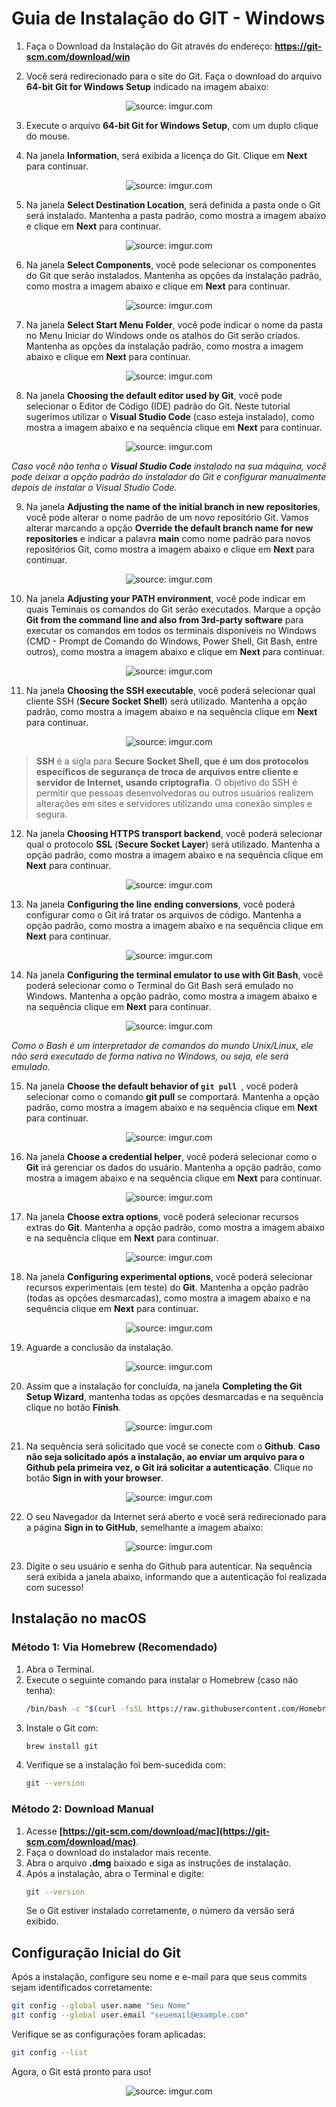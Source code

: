 <h1>Guia de Instalação do GIT - Windows</h1>


1. Faça o Download da Instalação do Git através do endereço: **https://git-scm.com/download/win**

2. Você será redirecionado para o site do Git. Faça o download do arquivo **64-bit Git for Windows Setup** indicado na imagem abaixo:

<div align="center"><img src="https://i.imgur.com/3qvk6h1.png" title="source: imgur.com" /></div>

3. Execute o arquivo **64-bit Git for Windows Setup**, com um duplo clique do mouse.

4. Na janela **Information**, será exibida a licença do Git. Clique em **Next** para continuar.

<div align="center"><img src="https://i.imgur.com/CPTTEa7.png" title="source: imgur.com" /></div>

5. Na janela **Select Destination Location**, será definida a pasta onde o Git será instalado. Mantenha a pasta padrão, como mostra a imagem abaixo e clique em **Next** para continuar.

<div align="center"><img src="https://i.imgur.com/K0ilc4z.png" title="source: imgur.com" /></div>

6. Na janela **Select Components**, você pode selecionar os componentes do Git que serão instalados. Mantenha as opções da instalação padrão, como mostra a imagem abaixo e clique em **Next** para continuar.

<div align="center"><img src="https://i.imgur.com/0zMspFf.png" title="source: imgur.com" /></div>

7. Na janela **Select Start Menu Folder**, você pode indicar o nome da pasta no Menu Iniciar do Windows onde os atalhos do Git serão criados. Mantenha as opções da instalação padrão, como mostra a imagem abaixo e clique em **Next** para continuar.

<div align="center"><img src="https://i.imgur.com/CSLmTGp.png" title="source: imgur.com" /></div>

8. Na janela **Choosing the default editor used by Git**, você pode selecionar o Editor de Código (IDE) padrão do Git. Neste tutorial sugerimos utilizar o **Visual Studio Code** (caso esteja instalado), como mostra a imagem abaixo e na sequência clique em **Next** para continuar.

<div align="center"><img src="https://i.imgur.com/ygLVkYK.png" title="source: imgur.com" /></div>

*Caso você não tenha o **Visual Studio Code** instalado na sua máquina, você pode deixar a opção padrão do instalador do Git e configurar manualmente depois de instalar o Visual Studio Code.*

9. Na janela **Adjusting the name of the initial branch in new repositories**, você pode alterar o nome padrão de um novo repositório Git. Vamos alterar marcando a opção **Override the default branch name for new repositories** e indicar a palavra **main** como nome padrão para novos repositórios Git, como mostra a imagem abaixo e clique em **Next** para continuar.

<div align="center"><img src="https://i.imgur.com/qYNuggl.png" title="source: imgur.com" /></div>

10. Na janela **Adjusting your PATH environment**, você pode indicar em quais Teminais os comandos do Git serão executados. Marque a opção **Git from the command line and also from 3rd-party software** para executar os comandos em todos os terminais disponíveis no Windows (CMD - Prompt de Comando do Windows, Power Shell, Git Bash, entre outros), como mostra a imagem abaixo e clique em **Next** para continuar.

<div align="center"><img src="https://i.imgur.com/t38sg5x.png" title="source: imgur.com" /></div>

11. Na janela **Choosing the SSH executable**, você poderá selecionar qual cliente SSH (**Secure Socket Shell**) será utilizado. Mantenha a opção padrão, como mostra a imagem abaixo e na sequência clique em **Next** para continuar.

<div align="center"><img src="https://i.imgur.com/vUW4AxY.png" title="source: imgur.com" /></div>

> **SSH** é a sigla  para **Secure Socket Shell, que é um dos protocolos específicos de  segurança de troca de arquivos entre cliente e servidor de Internet,  usando criptografia**. O objetivo do SSH é permitir que  pessoas desenvolvedoras ou outros usuários realizem alterações em sites e servidores utilizando uma conexão simples e segura.

12. Na janela **Choosing HTTPS transport backend**, você poderá selecionar qual o protocolo **SSL** (**Secure Socket Layer**) será utilizado. Mantenha a opção padrão, como mostra a imagem abaixo e na sequência clique em **Next** para continuar.

<div align="center"><img src="https://i.imgur.com/k8Gup5S.png" title="source: imgur.com" /></div>

13. Na janela **Configuring the line ending conversions**, você poderá configurar como o Git irá tratar os arquivos de código. Mantenha a opção padrão, como mostra a imagem abaixo e na sequência clique em **Next** para continuar.

<div align="center"><img src="https://i.imgur.com/4ToP3Yr.png" title="source: imgur.com" /></div>

14. Na janela **Configuring the terminal emulator to use with Git Bash**, você poderá selecionar como o Terminal do Git Bash será emulado no Windows. Mantenha a opção padrão, como mostra a imagem abaixo e na sequência clique em **Next** para continuar.

<div align="center"><img src="https://i.imgur.com/JU0F715.png" title="source: imgur.com" /></div>

*Como o Bash é um interpretador de comandos do mundo Unix/Linux, ele não será executado de forma nativa no Windows, ou seja, ele será emulado.*

15. Na janela **Choose the default behavior of `git pull `**, você poderá selecionar como o comando **git pull** se comportará. Mantenha a opção padrão, como mostra a imagem abaixo e na sequência clique em **Next** para continuar.

<div align="center"><img src="https://i.imgur.com/Iom1ZdV.png" title="source: imgur.com" /></div>

16. Na janela **Choose a credential helper**, você poderá selecionar como o **Git** irá gerenciar os dados do usuário. Mantenha a opção padrão, como mostra a imagem abaixo e na sequência clique em **Next** para continuar.

<div align="center"><img src="https://i.imgur.com/OxOL4g1.png" title="source: imgur.com" /></div>

17. Na janela **Choose extra options**, você poderá selecionar recursos extras do **Git**. Mantenha a opção padrão, como mostra a imagem abaixo e na sequência clique em **Next** para continuar.

<div align="center"><img src="https://i.imgur.com/1ifUWXU.png" title="source: imgur.com" /></div>

18. Na janela **Configuring experimental options**, você poderá selecionar recursos experimentais (em teste) do **Git**. Mantenha a opção padrão (todas as opções desmarcadas), como mostra a imagem abaixo e na sequência clique em **Next** para continuar.

<div align="center"><img src="https://i.imgur.com/2phNgD8.png" title="source: imgur.com" /></div>

19. Aguarde a conclusão da instalação.

<div align="center"><img src="https://i.imgur.com/3bpvLK7.png" title="source: imgur.com" /></div>

20. Assim que a instalação for concluída, na janela **Completing the Git Setup Wizard**, mantenha todas as opções desmarcadas e na sequência clique no botão **Finish**.

<div align="center"><img src="https://i.imgur.com/TCTKNpk.png" title="source: imgur.com" /></div>

21. Na sequência será solicitado que você se conecte com o **Github**. **Caso não seja solicitado após a instalação, ao enviar um arquivo para o Github pela primeira vez, o Git irá solicitar a autenticação**. Clique no botão **Sign in with your browser**.

<div align="center"><img src="https://i.imgur.com/sRX8K2X.png" title="source: imgur.com" /></div>

22. O seu Navegador da Internet será aberto e você será redirecionado para a página **Sign in to GitHub**, semelhante a imagem abaixo:

<div align="center"><img src="https://i.imgur.com/nFkKV6H.png" title="source: imgur.com" /></div>

23. Digite o seu usuário e senha do Github para autenticar. Na sequência será exibida a janela abaixo, informando que a autenticação foi realizada com sucesso!


## Instalação no macOS

### Método 1: Via Homebrew (Recomendado)
1. Abra o Terminal.
2. Execute o seguinte comando para instalar o Homebrew (caso não tenha):
   ```sh
   /bin/bash -c "$(curl -fsSL https://raw.githubusercontent.com/Homebrew/install/HEAD/install.sh)"
   ```
3. Instale o Git com:
   ```sh
   brew install git
   ```
4. Verifique se a instalação foi bem-sucedida com:
   ```sh
   git --version
   ```

### Método 2: Download Manual
1. Acesse **[https://git-scm.com/download/mac](https://git-scm.com/download/mac)**.
2. Faça o download do instalador mais recente.
3. Abra o arquivo **.dmg** baixado e siga as instruções de instalação.
4. Após a instalação, abra o Terminal e digite:
   ```sh
   git --version
   ```
   Se o Git estiver instalado corretamente, o número da versão será exibido.

## Configuração Inicial do Git
Após a instalação, configure seu nome e e-mail para que seus commits sejam identificados corretamente:

```sh
git config --global user.name "Seu Nome"
git config --global user.email "seuemail@example.com"
```

Verifique se as configurações foram aplicadas:

```sh
git config --list
```

Agora, o Git está pronto para uso! 

<div align="center"><img src="https://i.imgur.com/wI9eQWo.png" title="source: imgur.com" /></div>

<br /><br />

